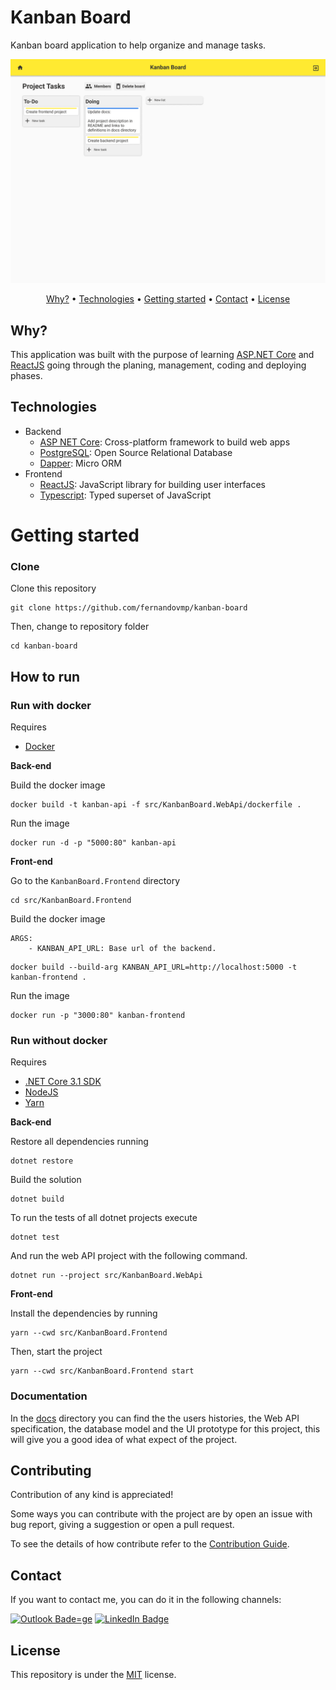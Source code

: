 # Kanban Board

Kanban board application to help organize and manage tasks.

![UI prototype](./docs/ui/Board.png)

<p align="center">
 <a href="#why">Why?</a> •
 <a href="#technologies">Technologies</a> •
 <a href="#getting-started">Getting started</a> •
 <a href="#contact">Contact</a> •
 <a href="#license">License</a>
</p>

## Why?

This application was built with the purpose of learning
[ASP.NET Core](https://docs.microsoft.com/en-us/aspnet/core/?view=aspnetcore-3.1)
and [ReactJS](https://reactjs.org/) going through the planing, management,
coding and deploying phases.

## Technologies

-   Backend
    -   [ASP NET Core](https://docs.microsoft.com/en-us/aspnet/core/?view=aspnetcore-3.1):
        Cross-platform framework to build web apps
    -   [PostgreSQL](https://www.postgresql.org/): Open Source Relational
        Database
    -   [Dapper](https://dapper-tutorial.net/dapper): Micro ORM
-   Frontend
    -   [ReactJS](https://reactjs.org/): JavaScript library for building user
        interfaces
    -   [Typescript](https://www.typescriptlang.org/): Typed superset of
        JavaScript

# Getting started

### Clone

Clone this repository

```
git clone https://github.com/fernandovmp/kanban-board
```

Then, change to repository folder

```
cd kanban-board
```

## How to run

### Run with docker

Requires

-   [Docker](https://docs.docker.com/get-docker/)

**Back-end**

Build the docker image

```
docker build -t kanban-api -f src/KanbanBoard.WebApi/dockerfile .
```

Run the image

```
docker run -d -p "5000:80" kanban-api
```

**Front-end**

Go to the `KanbanBoard.Frontend` directory

```
cd src/KanbanBoard.Frontend
```

Build the docker image

    ARGS:
        - KANBAN_API_URL: Base url of the backend.

```
docker build --build-arg KANBAN_API_URL=http://localhost:5000 -t kanban-frontend .
```

Run the image

```
docker run -p "3000:80" kanban-frontend
```

### Run without docker

Requires

-   [.NET Core 3.1 SDK](https://dotnet.microsoft.com/download)
-   [NodeJS](https://nodejs.org/en/)
-   [Yarn](https://yarnpkg.com/)

**Back-end**

Restore all dependencies running

```
dotnet restore
```

Build the solution

```
dotnet build
```

To run the tests of all dotnet projects execute

```
dotnet test
```

And run the web API project with the following command.

```
dotnet run --project src/KanbanBoard.WebApi
```

**Front-end**

Install the dependencies by running

```
yarn --cwd src/KanbanBoard.Frontend
```

Then, start the project

```
yarn --cwd src/KanbanBoard.Frontend start
```

### Documentation

In the [docs](./docs) directory you can find the the users histories, the Web
API specification, the database model and the UI prototype for this project,
this will give you a good idea of what expect of the project.

## Contributing

Contribution of any kind is appreciated!

Some ways you can contribute with the project are by open an issue with bug
report, giving a suggestion or open a pull request.

To see the details of how contribute refer to the
[Contribution Guide](.github/contributing.md).

## Contact

If you want to contact me, you can do it in the following channels:

[![Outlook Bade=ge](https://img.shields.io/badge/-fernandovmp@outlook.com-0078d4?style=flat-square&logo=microsoft-outlook&logoColor=white&link=mailto:fernandovmp@outlook.com)](mailto:fernandovmp@outlook.com)
[![LinkedIn Badge](https://img.shields.io/badge/-Fernando-blue?style=flat-square&logo=Linkedin&logoColor=white&link=https://www.linkedin.com/in/fernandovmp/)](https://www.linkedin.com/in/fernandovmp/)

## License

This repository is under the [MIT](./LICENSE) license.
